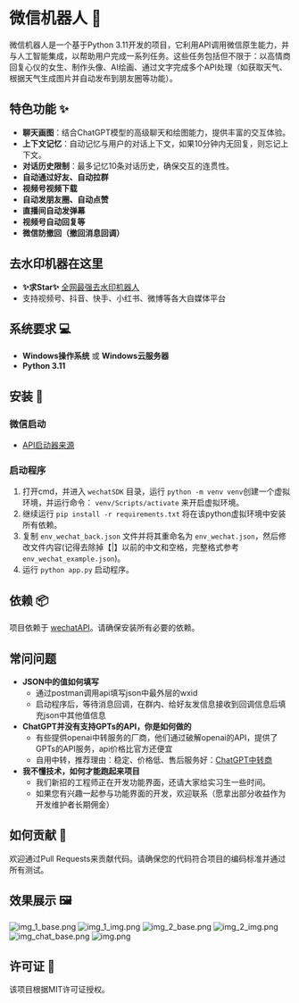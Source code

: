 # 微信机器人 🤖

微信机器人是一个基于Python 3.11开发的项目，它利用API调用微信原生能力，并与人工智能集成，以帮助用户完成一系列任务。这些任务包括但不限于：以高情商回复心仪的女生、制作头像、AI绘画、通过文字完成多个API处理（如获取天气、根据天气生成图片并自动发布到朋友圈等功能）。

## 特色功能 ✨
- **聊天画图**：结合ChatGPT模型的高级聊天和绘图能力，提供丰富的交互体验。
- **上下文记忆**：自动记忆与用户的对话上下文，如果10分钟内无回复，则忘记上下文。
- **对话历史限制**：最多记忆10条对话历史，确保交互的连贯性。
- **自动通过好友、自动拉群**
- **视频号视频下载**
- **自动发朋友圈、自动点赞**
- **直播间自动发弹幕**
- **视频号自动回复等**
- **微信防撤回（撤回消息回调）**

## 去水印机器在这里 
- **✨求Star✨** [全网最强去水印机器人](https://github.com/kawika-git/WeChat-Video-Dewartermark)
- 支持视频号、抖音、快手、小红书、微博等各大自媒体平台

## 系统要求 💻

- **Windows操作系统** 或 **Windows云服务器**
- **Python 3.11**

## 安装 🔧

### 微信启动

- [API启动器来源](https://github.com/kawika-git/wechatAPI)

### 启动程序

1. 打开cmd，并进入 `wechatSDK` 目录，运行 `python -m venv venv`创建一个虚拟环境，并运行命令： `venv/Scripts/activate` 来开启虚拟环境。
2. 继续运行 `pip install -r requirements.txt` 将在该python虚拟环境中安装所有依赖。
3. 复制 `env_wechat_back.json` 文件并将其重命名为 `env_wechat.json`，然后修改文件内容(记得去除掉【|】以前的中文和空格，完整格式参考`env_wechat_example.json`)。
4. 运行 `python app.py` 启动程序。

## 依赖 📦

项目依赖于 [wechatAPI](https://github.com/kawika-git/wechatAPI)。请确保安装所有必要的依赖。

## 常问问题

- **JSON中的值如何填写**
  - 通过postman调用api填写json中最外层的wxid
  - 启动程序后，等待消息回调，在群内、给好友发信息接收到回调信息后填充json中其他值信息
- **ChatGPT并没有支持GPTs的API，你是如何做的**
  - 有些提供openai中转服务的厂商，他们通过破解openai的API，提供了GPTs的API服务，api价格比官方还便宜
  - 自用中转，推荐理由：稳定、价格低、售后服务好：[ChatGPT中转商](https://sourl.cn/p4JDca)
- **我不懂技术，如何才能跑起来项目**
  - 我们新招的工程师正在开发功能界面，还请大家给实习生一些时间。
  - 如果您有兴趣一起参与功能界面的开发，欢迎联系（愿拿出部分收益作为开发维护者长期佣金）

## 如何贡献 🤝

欢迎通过Pull Requests来贡献代码。请确保您的代码符合项目的编码标准并通过所有测试。

## 效果展示 🖼️

![img_1_base.png](img%2Fimg_1_base.png)
![img_1_img.png](img%2Fimg_1_img.png)
![img_2_base.png](img%2Fimg_2_base.png)
![img_2_img.png](img%2Fimg_2_img.png)
![img_chat_base.png](img%2Fimg_chat_base.png)
![img.png](img%2Fimg.png)

## 许可证 📄

该项目根据MIT许可证授权。
